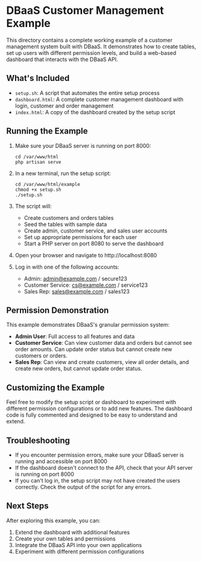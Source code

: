 # DBaaS Customer Management Example

This directory contains a complete working example of a customer management system built with DBaaS. It demonstrates how to create tables, set up users with different permission levels, and build a web-based dashboard that interacts with the DBaaS API.

## What's Included

- `setup.sh`: A script that automates the entire setup process
- `dashboard.html`: A complete customer management dashboard with login, customer and order management
- `index.html`: A copy of the dashboard created by the setup script

## Running the Example

1. Make sure your DBaaS server is running on port 8000:
   ```
   cd /var/www/html
   php artisan serve
   ```

2. In a new terminal, run the setup script:
   ```
   cd /var/www/html/example
   chmod +x setup.sh
   ./setup.sh
   ```

3. The script will:
   - Create customers and orders tables
   - Seed the tables with sample data
   - Create admin, customer service, and sales user accounts
   - Set up appropriate permissions for each user
   - Start a PHP server on port 8080 to serve the dashboard

4. Open your browser and navigate to http://localhost:8080

5. Log in with one of the following accounts:
   - Admin: admin@example.com / secure123
   - Customer Service: cs@example.com / service123
   - Sales Rep: sales@example.com / sales123

## Permission Demonstration

This example demonstrates DBaaS's granular permission system:

- **Admin User**: Full access to all features and data
- **Customer Service**: Can view customer data and orders but cannot see order amounts. Can update order status but cannot create new customers or orders.
- **Sales Rep**: Can view and create customers, view all order details, and create new orders, but cannot update order status.

## Customizing the Example

Feel free to modify the setup script or dashboard to experiment with different permission configurations or to add new features. The dashboard code is fully commented and designed to be easy to understand and extend.

## Troubleshooting

- If you encounter permission errors, make sure your DBaaS server is running and accessible on port 8000
- If the dashboard doesn't connect to the API, check that your API server is running on port 8000
- If you can't log in, the setup script may not have created the users correctly. Check the output of the script for any errors.

## Next Steps

After exploring this example, you can:

1. Extend the dashboard with additional features
2. Create your own tables and permissions
3. Integrate the DBaaS API into your own applications
4. Experiment with different permission configurations
